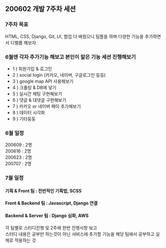 ## 200602 개발 7주차 세션
### 7주차 목표
HTML, CSS, Django, Git, UI, 협업 다 배웠으니 팀플을 하며 다양한 기능을 추가하면서 디벨롭 해보자 

### 6월엔 각자 추가기능 해보고 본인이 맡은 기능 세션 진행해보기
- 1 ) 회원가입 & 로그인
- 2 ) social login (카카오, 네이버, 구글로그인 등등)
- 3 ) google map API 사용해보기
- 4 ) 크롤링 & DB에 넣기
- 5 ) 실시간 채팅 구현해보기
- 6 ) 댓글 & 대댓글 구현해보기
- 7 ) 카카오 or 네이버 페이 추가해보기
- 8 ) 데이터 시각화
- 9 ) 기타둥둥

### 6월 일정
200609 : 2명 <br/>
200616 : 2명<br/>
200623 : 2명 <br/>
200707 : 2명 <br/>

### 7월 일정
#### 기획 & Front 팀 : 전반적인 기획법, SCSS
#### Front & Backend 팀 : Javascript, Django 연결
#### Backend & Server 팀 : Django 심화, AWS

각 팀별로 스터디진행 및 2주에 한번 진행사항 보고<br/>
스터디 내용은 공부만 하는것이 아닌 서비스에 추가할 기능을 해당 팀에서 공부하고 실제로 적용하는 것 
